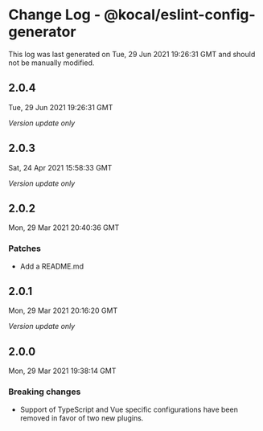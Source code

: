 # Change Log - @kocal/eslint-config-generator

This log was last generated on Tue, 29 Jun 2021 19:26:31 GMT and should not be manually modified.

## 2.0.4
Tue, 29 Jun 2021 19:26:31 GMT

_Version update only_

## 2.0.3
Sat, 24 Apr 2021 15:58:33 GMT

_Version update only_

## 2.0.2
Mon, 29 Mar 2021 20:40:36 GMT

### Patches

- Add a README.md

## 2.0.1
Mon, 29 Mar 2021 20:16:20 GMT

_Version update only_

## 2.0.0
Mon, 29 Mar 2021 19:38:14 GMT

### Breaking changes

- Support of TypeScript and Vue specific configurations have been removed in favor of two new plugins.

